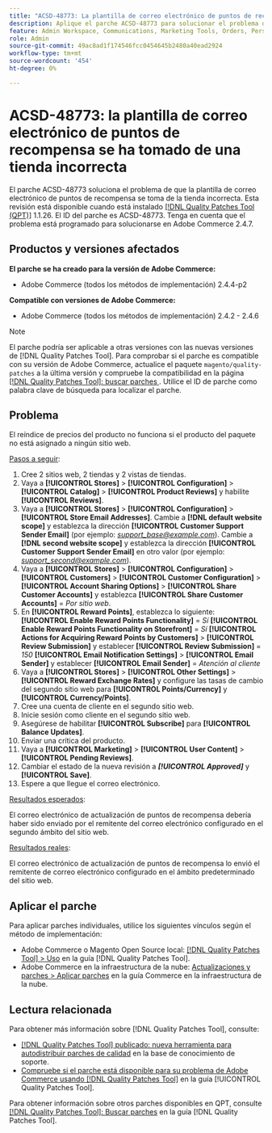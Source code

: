 ```yaml
---
title: "ACSD-48773: La plantilla de correo electrónico de puntos de recompensa se ha tomado de una tienda incorrecta"
description: Aplique el parche ACSD-48773 para solucionar el problema de Adobe Commerce donde la plantilla de correo electrónico de puntos de recompensa se toma de la tienda incorrecta.
feature: Admin Workspace, Communications, Marketing Tools, Orders, Personalization, Rewards
role: Admin
source-git-commit: 49ac8ad1f174546fcc0454645b2480a40ead2924
workflow-type: tm+mt
source-wordcount: '454'
ht-degree: 0%

---
```


# ACSD-48773: la plantilla de correo electrónico de puntos de recompensa se ha tomado de una tienda incorrecta

El parche ACSD-48773 soluciona el problema de que la plantilla de correo electrónico de puntos de recompensa se toma de la tienda incorrecta. Esta revisión está disponible cuando está instalado [[!DNL Quality Patches Tool (QPT)]](https://experienceleague.adobe.com/en/docs/commerce-knowledge-base/kb/announcements/commerce-announcements/magento-quality-patches-released-new-tool-to-self-serve-quality-patches) 1.1.26. El ID del parche es ACSD-48773. Tenga en cuenta que el problema está programado para solucionarse en Adobe Commerce 2.4.7.

## Productos y versiones afectados

**El parche se ha creado para la versión de Adobe Commerce:**

* Adobe Commerce (todos los métodos de implementación) 2.4.4-p2

**Compatible con versiones de Adobe Commerce:**

* Adobe Commerce (todos los métodos de implementación) 2.4.2 - 2.4.6

>[!NOTE]
>
>El parche podría ser aplicable a otras versiones con las nuevas versiones de [!DNL Quality Patches Tool]. Para comprobar si el parche es compatible con su versión de Adobe Commerce, actualice el paquete `magento/quality-patches` a la última versión y compruebe la compatibilidad en la página [[!DNL Quality Patches Tool]: buscar parches ](https://experienceleague.adobe.com/tools/commerce-quality-patches/index.html). Utilice el ID de parche como palabra clave de búsqueda para localizar el parche.

## Problema

El reíndice de precios del producto no funciona si el producto del paquete no está asignado a ningún sitio web.

<u>Pasos a seguir</u>:

1. Cree 2 sitios web, 2 tiendas y 2 vistas de tiendas.
1. Vaya a **[!UICONTROL Stores]** > **[!UICONTROL Configuration]** > **[!UICONTROL Catalog]** > **[!UICONTROL Product Reviews]** y habilite **[!UICONTROL Reviews]**.
1. Vaya a **[!UICONTROL Stores]** > **[!UICONTROL Configuration]** > **[!UICONTROL Store Email Addresses]**.
Cambie a **[!DNL default website scope]** y establezca la dirección **[!UICONTROL Customer Support Sender Email]** (por ejemplo: *support_base@example.com*).
Cambie a **[!DNL second website scope]** y establezca la dirección **[!UICONTROL Customer Support Sender Email]** en otro valor (por ejemplo: *support_second@example.com*).
1. Vaya a **[!UICONTROL Stores]** > **[!UICONTROL Configuration]** > **[!UICONTROL Customers]** > **[!UICONTROL Customer Configuration]** > **[!UICONTROL Account Sharing Options]** > **[!UICONTROL Share Customer Accounts]** y establezca **[!UICONTROL Share Customer Accounts]** = *Por sitio web*.
1. En **[!UICONTROL Reward Points]**, establezca lo siguiente:
   **[!UICONTROL Enable Reward Points Functionality]** = *Sí*
   **[!UICONTROL Enable Reward Points Functionality on Storefront]** = *Sí*
   **[!UICONTROL Actions for Acquiring Reward Points by Customers]** > **[!UICONTROL Review Submission]** y establecer **[!UICONTROL Review Submission]** = *150*
   **[!UICONTROL Email Notification Settings]** > **[!UICONTROL Email Sender]** y establecer **[!UICONTROL Email Sender]** = *Atención al cliente*
1. Vaya a **[!UICONTROL Stores]** > **[!UICONTROL Other Settings]** > **[!UICONTROL Reward Exchange Rates]** y configure las tasas de cambio del segundo sitio web para **[!UICONTROL Points/Currency]** y **[!UICONTROL Currency/Points]**.
1. Cree una cuenta de cliente en el segundo sitio web.
1. Inicie sesión como cliente en el segundo sitio web.
1. Asegúrese de habilitar **[!UICONTROL Subscribe]** para **[!UICONTROL Balance Updates]**.
1. Enviar una crítica del producto.
1. Vaya a **[!UICONTROL Marketing]** > **[!UICONTROL User Content]** > **[!UICONTROL Pending Reviews]**.
1. Cambiar el estado de la nueva revisión a ***[!UICONTROL Approved]*** y **[!UICONTROL Save]**.
1. Espere a que llegue el correo electrónico.

<u>Resultados esperados</u>:

El correo electrónico de actualización de puntos de recompensa debería haber sido enviado por el remitente del correo electrónico configurado en el segundo ámbito del sitio web.

<u>Resultados reales</u>:

El correo electrónico de actualización de puntos de recompensa lo envió el remitente de correo electrónico configurado en el ámbito predeterminado del sitio web.

## Aplicar el parche

Para aplicar parches individuales, utilice los siguientes vínculos según el método de implementación:

* Adobe Commerce o Magento Open Source local: [[!DNL Quality Patches Tool] > Uso](https://experienceleague.adobe.com/docs/commerce-operations/tools/quality-patches-tool/usage.html) en la guía [!DNL Quality Patches Tool].
* Adobe Commerce en la infraestructura de la nube: [Actualizaciones y parches > Aplicar parches](https://experienceleague.adobe.com/docs/commerce-cloud-service/user-guide/develop/upgrade/apply-patches.html) en la guía Commerce en la infraestructura de la nube.

## Lectura relacionada

Para obtener más información sobre [!DNL Quality Patches Tool], consulte:

* [[!DNL Quality Patches Tool] publicado: nueva herramienta para autodistribuir parches de calidad](https://experienceleague.adobe.com/en/docs/commerce-knowledge-base/kb/announcements/commerce-announcements/magento-quality-patches-released-new-tool-to-self-serve-quality-patches) en la base de conocimiento de soporte.
* [Compruebe si el parche está disponible para su problema de Adobe Commerce usando [!DNL Quality Patches Tool]](/help/tools/quality-patches-tool/patches-available-in-qpt/check-patch-for-magento-issue-with-magento-quality-patches.md) en la guía [!UICONTROL Quality Patches Tool].


Para obtener información sobre otros parches disponibles en QPT, consulte [[!DNL Quality Patches Tool]: Buscar parches](https://experienceleague.adobe.com/tools/commerce-quality-patches/index.html) en la guía [!DNL Quality Patches Tool].
